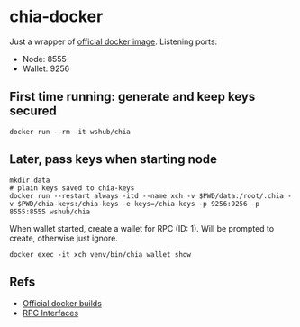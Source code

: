 # chia-docker

Just a wrapper of [official docker image](https://github.com/Chia-Network/chia-docker). Listening ports:

- Node: 8555
- Wallet: 9256

## First time running: generate and keep keys secured

```
docker run --rm -it wshub/chia
```


## Later, pass keys when starting node

```
mkdir data
# plain keys saved to chia-keys
docker run --restart always -itd --name xch -v $PWD/data:/root/.chia -v $PWD/chia-keys:/chia-keys -e keys=/chia-keys -p 9256:9256 -p 8555:8555 wshub/chia
```

When wallet started, create a wallet for RPC (ID: 1). Will be prompted to create, otherwise just ignore.

```
docker exec -it xch venv/bin/chia wallet show
```

## Refs
- [Official docker builds](https://github.com/orgs/Chia-Network/packages/container/package/chia)
- [RPC Interfaces](https://github.com/Chia-Network/chia-blockchain/wiki/RPC-Interfaces)
